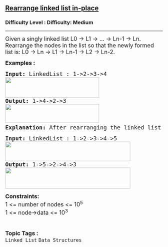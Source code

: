 <h2><a href="https://www.geeksforgeeks.org/problems/rearrange-linked-list-in-place/1?page=1&category=Linked%20List&difficulty=Medium&status=unsolved&sortBy=accuracy">Rearrange linked list in-place</a></h2><h3>Difficulty Level : Difficulty: Medium</h3><hr><div class="problems_problem_content__Xm_eO"><p><span style="font-size: 18px;">Given a singly linked list L0 -&gt; L1 -&gt; … -&gt; Ln-1 -&gt; Ln. Rearrange the nodes in the list so that the newly formed list is: L0 -&gt; Ln -&gt; L1 -&gt; Ln-1 -&gt; L2 -&gt; Ln-2.</span></p>
<p><strong><span style="font-size: 18px;">Examples :</span></strong></p>
<pre><strong><span style="font-size: 18px;">Input: </span></strong><span style="font-size: 18px;">LinkedList : 1-&gt;2-&gt;3-&gt;4<br><img src="https://media.geeksforgeeks.org/img-practice/prod/addEditProblem/700103/Web/Other/blobid0_1720781526.png" width="300" height="65"><br><strong>Output: </strong>1-&gt;4-&gt;2-&gt;3<br><img src="https://media.geeksforgeeks.org/img-practice/prod/addEditProblem/700103/Web/Other/blobid1_1720781538.png" width="300" height="60"><strong>
Explanation: </strong>After rearranging the linked list as required, we have 1, 4, 2 and 3 as the elements of the linked list.</span>
</pre>
<pre><strong><span style="font-size: 18px;">Input: </span></strong><span style="font-size: 18px;">LinkedList : 1-&gt;2-&gt;3-&gt;4-&gt;5<br><img src="https://media.geeksforgeeks.org/img-practice/prod/addEditProblem/700103/Web/Other/blobid2_1720781599.png" width="400" height="62"><br><strong>Output: </strong>1-&gt;5-&gt;2-&gt;4-&gt;3<br><img src="https://media.geeksforgeeks.org/img-practice/prod/addEditProblem/700103/Web/Other/blobid3_1720781612.png" width="400" height="67"></span></pre>
<p><span style="font-size: 18px;"><strong>Constraints:</strong><br>1 &lt;= number of nodes &lt;= 10<sup>5</sup><br>1 &lt;= node-&gt;data &lt;= 10<sup>3</sup></span></p></div><br><p><span style=font-size:18px><strong>Topic Tags : </strong><br><code>Linked List</code>&nbsp;<code>Data Structures</code>&nbsp;